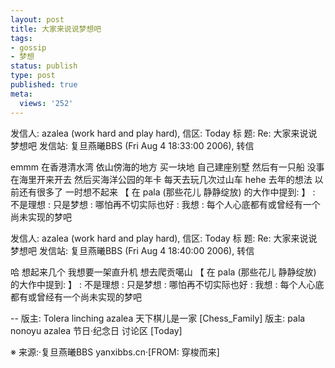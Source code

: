 ```yaml
---
layout: post
title: 大家来说说梦想吧
tags:
- gossip
- 梦想
status: publish
type: post
published: true
meta:
  views: '252'
---
```

发信人: azalea (work hard and play hard), 信区: Today
标  题: Re: 大家来说说梦想吧
发信站: 复旦燕曦BBS (Fri Aug  4 18:33:00 2006), 转信

emmm
在香港清水湾
依山傍海的地方 买一块地 自己建座别墅
然后有一只船 没事在海里开来开去
然后买海洋公园的年卡 每天去玩几次过山车
hehe 去年的想法
以前还有很多了 一时想不起来
【 在 pala (那些花儿 静静绽放) 的大作中提到: 】
: 不是理想
: 只是梦想
: 哪怕再不切实际也好
: 我想
: 每个人心底都有或曾经有一个尚未实现的梦吧

发信人: azalea (work hard and play hard), 信区: Today
标  题: Re: 大家来说说梦想吧
发信站: 复旦燕曦BBS (Fri Aug  4 18:40:00 2006), 转信

哈 想起来几个
我想要一架直升机
想去爬贡噶山
【 在 pala (那些花儿 静静绽放) 的大作中提到: 】
: 不是理想
: 只是梦想
: 哪怕再不切实际也好
: 我想
: 每个人心底都有或曾经有一个尚未实现的梦吧


--
版主: Tolera linching azalea                     天下棋儿是一家   [Chess_Family]
版主: pala nonoyu azalea         节日·纪念日                     讨论区 [Today]


※ 来源:·复旦燕曦BBS yanxibbs.cn·[FROM: 穿梭而来] 
